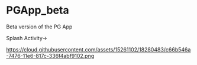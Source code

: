 # PGApp_beta
Beta version of the PG App


Splash Activity->

https://cloud.githubusercontent.com/assets/15261102/18280483/c66b546a-7476-11e6-817c-336f4abf9102.png
